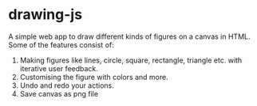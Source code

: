 # drawing-js
A simple web app to draw different kinds of figures on a canvas in HTML.
Some of the features consist of:
  1. Making figures like lines, circle, square, rectangle, triangle etc. with iterative user feedback.
  2. Customising the figure with colors and more.
  3. Undo and redo your actions.
  4. Save canvas as png file
